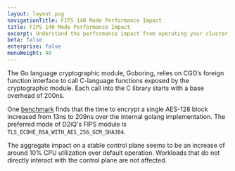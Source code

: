 ```yaml
---
layout: layout.pug
navigationTitle: FIPS 140 Mode Performance Impact
title: FIPS 140 Mode Performance Impact
excerpt: Understand the performance impact from operating your cluster in FIPS 140 mode
beta: false
enterprise: false
menuWeight: 40
---
```


The Go language cryptographic module, Goboring, relies on CGO’s foreign function interface to call C-language functions exposed by the cryptographic module. Each call into the C library starts with a base overhead of 200ns.

One [benchmark](https://github.com/golang/go/issues/21525) finds that the time to encrypt a single AES-128 block increased from 13ns to 209ns over the internal golang implementation. The preferred mode of D2iQ's FIPS module is `TLS_ECDHE_RSA_WITH_AES_256_GCM_SHA384`.

The aggregate impact on a stable control plane seems to be an increase of around 10% CPU utilization over default operation. Workloads that do not directly interact with the control plane are not affected.
